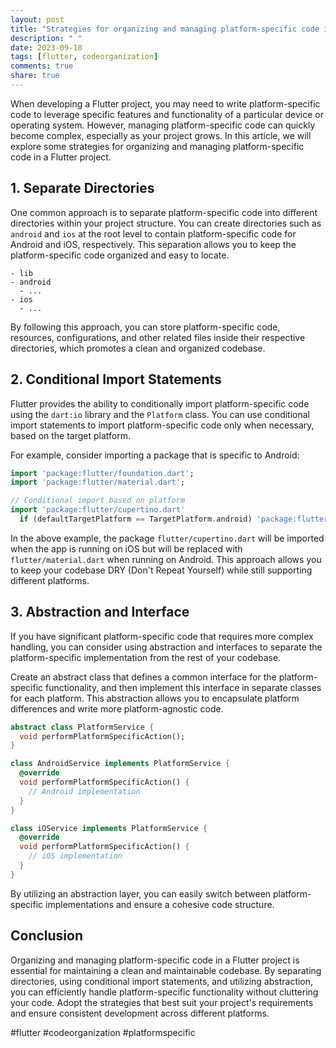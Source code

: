```yaml
---
layout: post
title: "Strategies for organizing and managing platform-specific code in a Flutter project."
description: " "
date: 2023-09-18
tags: [flutter, codeorganization]
comments: true
share: true
---
```


When developing a Flutter project, you may need to write platform-specific code to leverage specific features and functionality of a particular device or operating system. However, managing platform-specific code can quickly become complex, especially as your project grows. In this article, we will explore some strategies for organizing and managing platform-specific code in a Flutter project.

## 1. Separate Directories

One common approach is to separate platform-specific code into different directories within your project structure. You can create directories such as `android` and `ios` at the root level to contain platform-specific code for Android and iOS, respectively. This separation allows you to keep the platform-specific code organized and easy to locate.

```plaintext
- lib
- android
  - ...
- ios
  - ...
```

By following this approach, you can store platform-specific code, resources, configurations, and other related files inside their respective directories, which promotes a clean and organized codebase.

## 2. Conditional Import Statements

Flutter provides the ability to conditionally import platform-specific code using the `dart:io` library and the `Platform` class. You can use conditional import statements to import platform-specific code only when necessary, based on the target platform.

For example, consider importing a package that is specific to Android:

```dart
import 'package:flutter/foundation.dart';
import 'package:flutter/material.dart';

// Conditional import based on platform
import 'package:flutter/cupertino.dart'
  if (defaultTargetPlatform == TargetPlatform.android) 'package:flutter/material.dart';
```

In the above example, the package `flutter/cupertino.dart` will be imported when the app is running on iOS but will be replaced with `flutter/material.dart` when running on Android. This approach allows you to keep your codebase DRY (Don't Repeat Yourself) while still supporting different platforms.

## 3. Abstraction and Interface

If you have significant platform-specific code that requires more complex handling, you can consider using abstraction and interfaces to separate the platform-specific implementation from the rest of your codebase.

Create an abstract class that defines a common interface for the platform-specific functionality, and then implement this interface in separate classes for each platform. This abstraction allows you to encapsulate platform differences and write more platform-agnostic code.

```dart
abstract class PlatformService {
  void performPlatformSpecificAction();
}

class AndroidService implements PlatformService {
  @override
  void performPlatformSpecificAction() {
    // Android implementation
  }
}

class iOService implements PlatformService {
  @override
  void performPlatformSpecificAction() {
    // iOS implementation
  }
}
```

By utilizing an abstraction layer, you can easily switch between platform-specific implementations and ensure a cohesive code structure.

## Conclusion

Organizing and managing platform-specific code in a Flutter project is essential for maintaining a clean and maintainable codebase. By separating directories, using conditional import statements, and utilizing abstraction, you can efficiently handle platform-specific functionality without cluttering your code. Adopt the strategies that best suit your project's requirements and ensure consistent development across different platforms.

#flutter #codeorganization #platformspecific